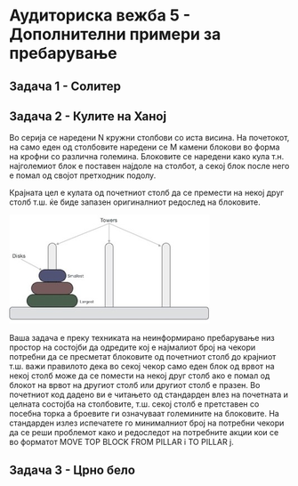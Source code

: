 ﻿# Аудиториска вежба 5 - Дополнителни примери за пребарување


## Задача 1 - Солитер


## Задача 2 - Кулите на Ханој

Во серија се наредени N кружни столбови со иста висина.
На почетокот, на само еден од столбовите наредени се M камени блокови во форма на крофни со различна големина. Блоковите се наредени како кула т.н. најголемиот блок е поставен најдоле на столбот, а секој блок после него е помал од својот претходник подолу.

Крајната цел е кулата од почетниот столб да се премести на некој друг столб т.ш. ќе биде запазен оригиналниот редослед на блоковите.

![](./../images/hanoi.jpg)

Ваша задача е преку техниката на неинформирано пребарување низ простор на состојби да одредите кој е најмалиот број на чекори потребни да се пресметат блоковите од почетниот столб до крајниот т.ш. важи правилото дека во секој чекор само еден блок од врвот на некој столб може да се помести на некој друг столб ако е помал од блокот на врвот на другиот столб или другиот столб е празен.
Во почетниот код дадено ви е читањето од стандарден влез на почетната и целната состојба на столбовите, т.ш. секој столб е претставен со посебна торка а броевите ги означуваат големините на блоковите.
На стандарден излез испечатете го минималниот број на потребни чекори да се реши проблемот како и редоследот на потребните акции кои се во форматот MOVE TOP BLOCK FROM PILLAR i TO PILLAR j.


## Задача 3 - Црно бело


